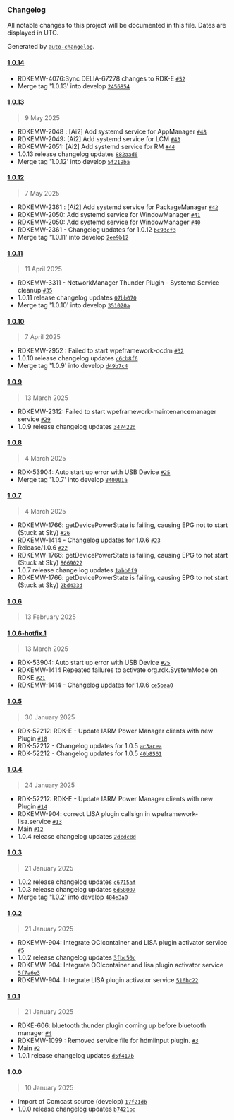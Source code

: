 ### Changelog

All notable changes to this project will be documented in this file. Dates are displayed in UTC.

Generated by [`auto-changelog`](https://github.com/CookPete/auto-changelog).

#### [1.0.14](https://github.com/rdkcentral/thunder-startup-services/compare/1.0.13...1.0.14)

- RDKEMW-4076:Sync DELIA-67278 changes to RDK-E [`#52`](https://github.com/rdkcentral/thunder-startup-services/pull/52)
- Merge tag '1.0.13' into develop [`2456854`](https://github.com/rdkcentral/thunder-startup-services/commit/2456854a1434df2a84b4037af22999a9a7ea7a77)

#### [1.0.13](https://github.com/rdkcentral/thunder-startup-services/compare/1.0.12...1.0.13)

> 9 May 2025

- RDKEMW-2048 : [Ai2] Add systemd service for AppManager [`#48`](https://github.com/rdkcentral/thunder-startup-services/pull/48)
- RDKEMW-2049: [Ai2] Add systemd service for LCM [`#43`](https://github.com/rdkcentral/thunder-startup-services/pull/43)
- RDKEMW-2051: [Ai2] Add systemd service for RM [`#44`](https://github.com/rdkcentral/thunder-startup-services/pull/44)
- 1.0.13 release changelog updates [`882aad6`](https://github.com/rdkcentral/thunder-startup-services/commit/882aad6544082d1c375b7c3a090bb082b34a5aa7)
- Merge tag '1.0.12' into develop [`5f219ba`](https://github.com/rdkcentral/thunder-startup-services/commit/5f219baf67ca63b9132e98da6428e4122fd65fba)

#### [1.0.12](https://github.com/rdkcentral/thunder-startup-services/compare/1.0.11...1.0.12)

> 7 May 2025

- RDKEMW-2361 : [Ai2] Add systemd service for PackageManager [`#42`](https://github.com/rdkcentral/thunder-startup-services/pull/42)
- RDKEMW-2050: Add systemd service for WindowManager [`#41`](https://github.com/rdkcentral/thunder-startup-services/pull/41)
- RDKEMW-2050: Add systemd service for WindowManager [`#40`](https://github.com/rdkcentral/thunder-startup-services/pull/40)
- RDKEMW-2361 - Changelog updates for 1.0.12 [`bc93cf3`](https://github.com/rdkcentral/thunder-startup-services/commit/bc93cf37bc811b1fef8d91f62d6a3493c6c4186c)
- Merge tag '1.0.11' into develop [`2ee9b12`](https://github.com/rdkcentral/thunder-startup-services/commit/2ee9b12bfaabf3f0ba2f94755fc212764051d089)

#### [1.0.11](https://github.com/rdkcentral/thunder-startup-services/compare/1.0.10...1.0.11)

> 11 April 2025

- RDKEMW-3311 - NetworkManager Thunder Plugin - Systemd Service cleanup [`#35`](https://github.com/rdkcentral/thunder-startup-services/pull/35)
- 1.0.11 release changelog updates [`07bb070`](https://github.com/rdkcentral/thunder-startup-services/commit/07bb070dbe574be01832994cbe32631b6cec2d92)
- Merge tag '1.0.10' into develop [`351020a`](https://github.com/rdkcentral/thunder-startup-services/commit/351020a22fa1a4e5e60ea0de7ae4daa1ea6f8245)

#### [1.0.10](https://github.com/rdkcentral/thunder-startup-services/compare/1.0.9...1.0.10)

> 7 April 2025

- RDKEMW-2952 : Failed to start wpeframework-ocdm [`#32`](https://github.com/rdkcentral/thunder-startup-services/pull/32)
- 1.0.10 release changelog updates [`c6cb8f6`](https://github.com/rdkcentral/thunder-startup-services/commit/c6cb8f68e2be9a85aa4dbe99c6cb34d6697eaf61)
- Merge tag '1.0.9' into develop [`d49b7c4`](https://github.com/rdkcentral/thunder-startup-services/commit/d49b7c400372e35223ef6a75a9e6f2b61cd77348)

#### [1.0.9](https://github.com/rdkcentral/thunder-startup-services/compare/1.0.8...1.0.9)

> 13 March 2025

- RDKEMW-2312: Failed to start wpeframework-maintenancemanager service [`#29`](https://github.com/rdkcentral/thunder-startup-services/pull/29)
- 1.0.9 release changelog updates [`347422d`](https://github.com/rdkcentral/thunder-startup-services/commit/347422dd9bcec83d15f94abc4eea37e88c4d9a6d)

#### [1.0.8](https://github.com/rdkcentral/thunder-startup-services/compare/1.0.7...1.0.8)

> 4 March 2025

- RDK-53904: Auto start up error with USB Device [`#25`](https://github.com/rdkcentral/thunder-startup-services/pull/25)
- Merge tag '1.0.7' into develop [`840001a`](https://github.com/rdkcentral/thunder-startup-services/commit/840001a4f8124eae78ae858f655837196e219bc3)

#### [1.0.7](https://github.com/rdkcentral/thunder-startup-services/compare/1.0.6...1.0.7)

> 4 March 2025

- RDKEMW-1766: getDevicePowerState is failing, causing EPG not to start (Stuck at Sky) [`#26`](https://github.com/rdkcentral/thunder-startup-services/pull/26)
- RDKEMW-1414 - Changelog updates for 1.0.6 [`#23`](https://github.com/rdkcentral/thunder-startup-services/pull/23)
- Release/1.0.6 [`#22`](https://github.com/rdkcentral/thunder-startup-services/pull/22)
- RDKEMW-1766: getDevicePowerState is failing, causing EPG to not start (Stuck at Sky) [`8669022`](https://github.com/rdkcentral/thunder-startup-services/commit/8669022b7d9a26b7fc8ce6c6062c456e6b73834f)
- 1.0.7 release change log updates [`1abb0f9`](https://github.com/rdkcentral/thunder-startup-services/commit/1abb0f9aa102e1c36df1cf349efb7ecf0c2d5d12)
- RDKEMW-1766: getDevicePowerState is failing, causing EPG to not start (Stuck at Sky) [`2bd433d`](https://github.com/rdkcentral/thunder-startup-services/commit/2bd433d08b7485c0355998dc5eae9985adfe0dae)

#### [1.0.6](https://github.com/rdkcentral/thunder-startup-services/compare/1.0.6-hotfix.1...1.0.6)

> 13 February 2025

#### [1.0.6-hotfix.1](https://github.com/rdkcentral/thunder-startup-services/compare/1.0.5...1.0.6-hotfix.1)

> 13 March 2025

- RDK-53904: Auto start up error with USB Device [`#25`](https://github.com/rdkcentral/thunder-startup-services/pull/25)
- RDKEMW-1414 Repeated failures to activate org.rdk.SystemMode on RDKE [`#21`](https://github.com/rdkcentral/thunder-startup-services/pull/21)
- RDKEMW-1414 - Changelog updates for 1.0.6 [`ce5baa0`](https://github.com/rdkcentral/thunder-startup-services/commit/ce5baa043545dd135b568a194085720b9ad837ca)

#### [1.0.5](https://github.com/rdkcentral/thunder-startup-services/compare/1.0.4...1.0.5)

> 30 January 2025

- RDK-52212: RDK-E - Update IARM Power Manager clients with new Plugin [`#18`](https://github.com/rdkcentral/thunder-startup-services/pull/18)
- RDK-52212 - Changelog updates for 1.0.5 [`ac3acea`](https://github.com/rdkcentral/thunder-startup-services/commit/ac3acea0d281024ac0a32bb92bdd4742b0a466f5)
- RDK-52212 - Changelog updates for 1.0.5 [`40b8561`](https://github.com/rdkcentral/thunder-startup-services/commit/40b85617809912adf891ccfe6450cc3219563059)

#### [1.0.4](https://github.com/rdkcentral/thunder-startup-services/compare/1.0.3...1.0.4)

> 24 January 2025

- RDK-52212: RDK-E - Update IARM Power Manager clients with new Plugin [`#14`](https://github.com/rdkcentral/thunder-startup-services/pull/14)
- RDKEMW-904: correct LISA plugin callsign in wpeframework-lisa.service [`#13`](https://github.com/rdkcentral/thunder-startup-services/pull/13)
- Main [`#12`](https://github.com/rdkcentral/thunder-startup-services/pull/12)
- 1.0.4 release changelog updates [`2dcdc8d`](https://github.com/rdkcentral/thunder-startup-services/commit/2dcdc8d9a70fad094afa207c7a6ef3fdde72569e)

#### [1.0.3](https://github.com/rdkcentral/thunder-startup-services/compare/1.0.2...1.0.3)

> 21 January 2025

- 1.0.2 release changelog updates [`c6715af`](https://github.com/rdkcentral/thunder-startup-services/commit/c6715af2e65b17af5c88db0e3d9adbc52cd6140a)
- 1.0.3 release changelog updates [`6d58007`](https://github.com/rdkcentral/thunder-startup-services/commit/6d580074ea92ee2aed9c69c63f94e0df534bc312)
- Merge tag '1.0.2' into develop [`484e3a0`](https://github.com/rdkcentral/thunder-startup-services/commit/484e3a03896a5701c0d346d20c9755139e25e5c8)

#### [1.0.2](https://github.com/rdkcentral/thunder-startup-services/compare/1.0.1...1.0.2)

> 21 January 2025

- RDKEMW-904: Integrate OCIcontainer and LISA plugin activator service [`#5`](https://github.com/rdkcentral/thunder-startup-services/pull/5)
- 1.0.2 release changelog updates [`3fbc50c`](https://github.com/rdkcentral/thunder-startup-services/commit/3fbc50ce0837fe30a50e4c17beb7a4629764b4c8)
- RDKEMW-904: Integrate OCIcontainer and lisa plugin activator service [`5f7a6e3`](https://github.com/rdkcentral/thunder-startup-services/commit/5f7a6e3a8172c457693b122046985734e9bf56e9)
- RDKEMW-904: Integrate LISA plugin activator service [`516bc22`](https://github.com/rdkcentral/thunder-startup-services/commit/516bc2210663d26efa0a8e7458c1d527f6deb55d)

#### [1.0.1](https://github.com/rdkcentral/thunder-startup-services/compare/1.0.0...1.0.1)

> 21 January 2025

- RDKE-606: bluetooth thunder plugin coming up before bluetooth manager [`#4`](https://github.com/rdkcentral/thunder-startup-services/pull/4)
- RDKEMW-1099 : Removed service file for hdmiinput plugin. [`#3`](https://github.com/rdkcentral/thunder-startup-services/pull/3)
- Main [`#2`](https://github.com/rdkcentral/thunder-startup-services/pull/2)
- 1.0.1 release changelog updates [`d5f417b`](https://github.com/rdkcentral/thunder-startup-services/commit/d5f417b9b3869d1c58c5ff33f35b6c18bcdc08be)

#### 1.0.0

> 10 January 2025

- Import of Comcast source (develop) [`17f21db`](https://github.com/rdkcentral/thunder-startup-services/commit/17f21db646161f9ee342efda6e53bf55b1a591bf)
- 1.0.0 release changelog updates [`b7421bd`](https://github.com/rdkcentral/thunder-startup-services/commit/b7421bdd8a63891b60d75af4b731080f365998d1)
